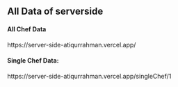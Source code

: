 <h2>All Data of serverside</h2>
<h4>All Chef Data</h4>
https://server-side-atiqurrahman.vercel.app/

<h4>Single Chef Data:</h4>
https://server-side-atiqurrahman.vercel.app/singleChef/1
